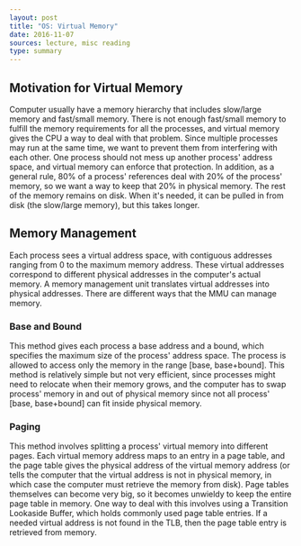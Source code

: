```yaml
---
layout: post
title: "OS: Virtual Memory"
date: 2016-11-07
sources: lecture, misc reading
type: summary
---
```


## Motivation for Virtual Memory
Computer usually have a memory hierarchy that includes slow/large memory and fast/small memory. There is not enough fast/small memory to fulfill the memory requirements for all the processes, and virtual memory gives the CPU a way to deal with that problem.
Since multiple processes may run at the same time, we want to prevent them from interfering with each other. One process should not mess up another process' address space, and virtual memory can enforce that protection.
In addition, as a general rule, 80% of a process' references deal with 20% of the process' memory, so we want a way to keep that 20% in physical memory. The rest of the memory remains on disk. When it's needed, it can be pulled in from disk (the slow/large memory), but this takes longer.

## Memory Management
Each process sees a virtual address space, with contiguous addresses ranging from 0 to the maximum memory address. These virtual addresses correspond to different physical addresses in the computer's actual memory.
A memory management unit translates virtual addresses into physical addresses. There are different ways that the MMU can manage memory.

### Base and Bound
This method gives each process a base address and a bound, which specifies the maximum size of the process' address space. The process is allowed to access only the memory in the range [base, base+bound]. This method is relatively simple but not very efficient, since processes might need to relocate when their memory grows, and the computer has to swap process' memory in and out of physical memory since not all process' [base, base+bound] can fit inside physical memory.

### Paging
This method involves splitting a process' virtual memory into different pages. Each virtual memory address maps to an entry in a page table, and the page table gives the physical address of the virtual memory address (or tells the computer that the virtual address is not in physical memory, in which case the computer must retrieve the memory from disk).
Page tables themselves can become very big, so it becomes unwieldy to keep the entire page table in memory. One way to deal with this involves using a Transition Lookaside Buffer, which holds commonly used page table entries. If a needed virtual address is not found in the TLB, then the page table entry is retrieved from memory.

